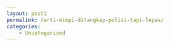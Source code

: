 ```yaml
---
layout: post1
permalink: /arti-mimpi-ditangkap-polisi-tapi-lepas/
categories:
    - Uncategorized
---
```


